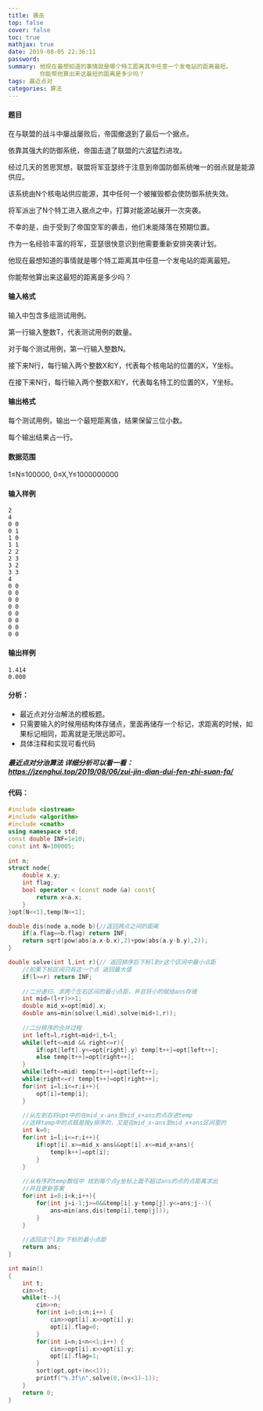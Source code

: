 ```yaml
---
title: 袭击
top: false
cover: false
toc: true
mathjax: true
date: 2019-08-05 22:36:11
password:
summary: 他现在最想知道的事情就是哪个特工距离其中任意一个发电站的距离最短。
		 你能帮他算出来这最短的距离是多少吗？
tags: 最近点对
categories: 算法
---
```


#### 题目
在与联盟的战斗中屡战屡败后，帝国撤退到了最后一个据点。

依靠其强大的防御系统，帝国击退了联盟的六波猛烈进攻。

经过几天的苦思冥想，联盟将军亚瑟终于注意到帝国防御系统唯一的弱点就是能源供应。

该系统由N个核电站供应能源，其中任何一个被摧毁都会使防御系统失效。

将军派出了N个特工进入据点之中，打算对能源站展开一次突袭。

不幸的是，由于受到了帝国空军的袭击，他们未能降落在预期位置。

作为一名经验丰富的将军，亚瑟很快意识到他需要重新安排突袭计划。

他现在最想知道的事情就是哪个特工距离其中任意一个发电站的距离最短。

你能帮他算出来这最短的距离是多少吗？
#### 输入格式
输入中包含多组测试用例。

第一行输入整数T，代表测试用例的数量。

对于每个测试用例，第一行输入整数N。

接下来N行，每行输入两个整数X和Y，代表每个核电站的位置的X，Y坐标。

在接下来N行，每行输入两个整数X和Y，代表每名特工的位置的X，Y坐标。
#### 输出格式
每个测试用例，输出一个最短距离值，结果保留三位小数。

每个输出结果占一行。
#### 数据范围
1≤N≤100000,
0≤X,Y≤1000000000
#### 输入样例

```
2
4
0 0
0 1
1 0
1 1
2 2
2 3
3 2
3 3
4
0 0
0 0
0 0
0 0
0 0
0 0
0 0
0 0
```
#### 输出样例

```
1.414
0.000
```

#### 分析：

 - 最近点对分治解法的模板题。
 - 只需要输入的时候用结构体存储点，里面再储存一个标记，求距离的时候，如果标记相同，距离就是无限远即可。
 - 具体注释和实现可看代码
##### 最近点对分治算法 详细分析可以看一看：https://jzenghui.top/2019/08/06/zui-jin-dian-dui-fen-zhi-suan-fa/


#### 代码：

```cpp
#include <iostream>
#include <algorithm>
#include <cmath>
using namespace std;
const double INF=1e10;
const int N=100005;
 
int n;
struct node{
	double x,y;
	int flag;
	bool operator < (const node &a) const{
		return x<a.x;
	} 
}opt[N<<1],temp[N<<1];

double dis(node a,node b){//返回两点之间的距离 
	if(a.flag==b.flag) return INF;
	return sqrt(pow(abs(a.x-b.x),2)+pow(abs(a.y-b.y),2));
}

double solve(int l,int r){// 返回排序后下标l到r这个区间中最小点距
	//如果下标区间只有这一个点 返回最大值  
	if(l>=r) return INF;
	
	//二分递归，求两个左右区间的最小点距，并且将小的赋给ans存储 
	int mid=(l+r)>>1;
	double mid_x=opt[mid].x;
	double ans=min(solve(l,mid),solve(mid+1,r));
	
	//二分排序的合并过程  
	int left=l,right=mid+1,t=l;
	while(left<=mid && right<=r){
		if(opt[left].y<=opt[right].y) temp[t++]=opt[left++];
		else temp[t++]=opt[right++];
	}
	while(left<=mid) temp[t++]=opt[left++];
	while(right<=r) temp[t++]=opt[right++];
	for(int i=l;i<=r;i++){
		opt[i]=temp[i];
	}
	
	//从左到右将opt中的在mid_x-ans至mid_x+ans的点存进temp
	//这样temp中的点既是按y排序的，又是在mid_x-ans至mid_x+ans区间里的 
	int k=0;
	for(int i=l;i<=r;i++){
		if(opt[i].x>=mid_x-ans&&opt[i].x<=mid_x+ans){
			temp[k++]=opt[i];
		}
	}
	
	//从有序的temp数组中 找到每个点y坐标上面不超过ans的点的点距离求出
	//并且更新答案  
	for(int i=0;i<k;i++){
		for(int j=i-1;j>=0&&temp[i].y-temp[j].y<=ans;j--){
			ans=min(ans,dis(temp[i],temp[j]));
		}
	}
	
	//返回这个l到r下标的最小点距 
	return ans;
}

int main()
{
	int t;
	cin>>t;
	while(t--){
		cin>>n;
		for(int i=0;i<n;i++) {
			cin>>opt[i].x>>opt[i].y;
			opt[i].flag=0;
		}
		for(int i=n;i<n<<1;i++) {
			cin>>opt[i].x>>opt[i].y;
			opt[i].flag=1;
		}
		sort(opt,opt+(n<<1));
		printf("%.3f\n",solve(0,(n<<1)-1));
	}
	return 0;
} 
```
